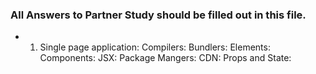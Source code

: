 ### All Answers to Partner Study should be filled out in this file.
 * 1. Single page application:
 Compilers:
 Bundlers:
 Elements:
 Components:
 JSX:
 Package Mangers:
 CDN:
 Props and State: